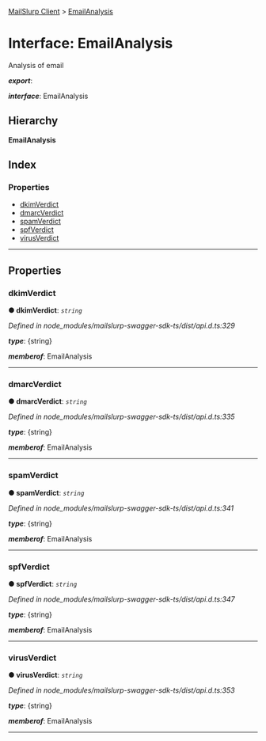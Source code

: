 [MailSlurp Client](../README.md) > [EmailAnalysis](../interfaces/emailanalysis.md)

# Interface: EmailAnalysis

Analysis of email

*__export__*: 

*__interface__*: EmailAnalysis

## Hierarchy

**EmailAnalysis**

## Index

### Properties

* [dkimVerdict](emailanalysis.md#dkimverdict)
* [dmarcVerdict](emailanalysis.md#dmarcverdict)
* [spamVerdict](emailanalysis.md#spamverdict)
* [spfVerdict](emailanalysis.md#spfverdict)
* [virusVerdict](emailanalysis.md#virusverdict)

---

## Properties

<a id="dkimverdict"></a>

###  dkimVerdict

**● dkimVerdict**: *`string`*

*Defined in node_modules/mailslurp-swagger-sdk-ts/dist/api.d.ts:329*

*__type__*: {string}

*__memberof__*: EmailAnalysis

___
<a id="dmarcverdict"></a>

###  dmarcVerdict

**● dmarcVerdict**: *`string`*

*Defined in node_modules/mailslurp-swagger-sdk-ts/dist/api.d.ts:335*

*__type__*: {string}

*__memberof__*: EmailAnalysis

___
<a id="spamverdict"></a>

###  spamVerdict

**● spamVerdict**: *`string`*

*Defined in node_modules/mailslurp-swagger-sdk-ts/dist/api.d.ts:341*

*__type__*: {string}

*__memberof__*: EmailAnalysis

___
<a id="spfverdict"></a>

###  spfVerdict

**● spfVerdict**: *`string`*

*Defined in node_modules/mailslurp-swagger-sdk-ts/dist/api.d.ts:347*

*__type__*: {string}

*__memberof__*: EmailAnalysis

___
<a id="virusverdict"></a>

###  virusVerdict

**● virusVerdict**: *`string`*

*Defined in node_modules/mailslurp-swagger-sdk-ts/dist/api.d.ts:353*

*__type__*: {string}

*__memberof__*: EmailAnalysis

___

